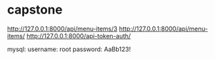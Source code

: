 # capstone
http://127.0.0.1:8000/api/menu-items/3 
http://127.0.0.1:8000/api/menu-items/ 
http://127.0.0.1:8000/api-token-auth/

mysql:
username: root
password: AaBb123!
